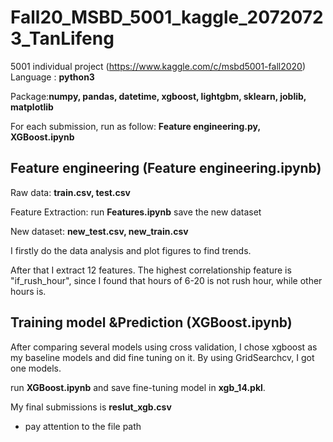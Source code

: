 # Fall20_MSBD_5001_kaggle_20720723_TanLifeng

5001 individual project (https://www.kaggle.com/c/msbd5001-fall2020) Language : **python3**

Package:**numpy, pandas, datetime, xgboost, lightgbm, sklearn, joblib, matplotlib**

For each submission, run as follow: **Feature engineering.py, XGBoost.ipynb** 

## Feature engineering (Feature engineering.ipynb)

Raw data: **train.csv, test.csv**

Feature Extraction: run **Features.ipynb** save the new dataset

New dataset: **new_test.csv, new_train.csv** 

I firstly do the data analysis and plot figures to find trends.

After that I extract 12 features. The highest correlationship feature is "if_rush_hour", since I found that hours of 6-20 is not rush hour, while other hours is.

## Training model &Prediction (XGBoost.ipynb)

After comparing several models using cross validation, I chose xgboost as my baseline models and did fine tuning on it. By using GridSearchcv, I got one models.

run **XGBoost.ipynb** and save fine-tuning model in **xgb_14.pkl**.

My final submissions is **reslut_xgb.csv**



* pay attention to the file path

